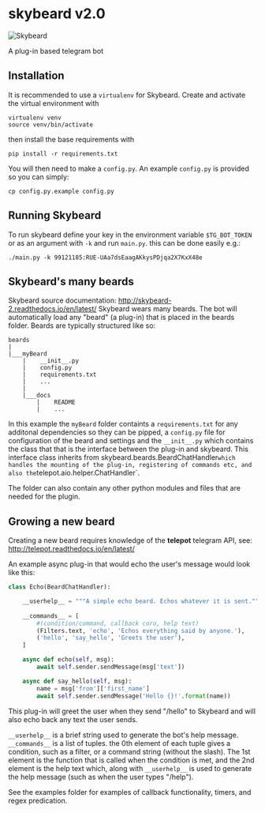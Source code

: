 # skybeard v2.0

![Skybeard](http://i.imgur.com/BkjfI3k.png)

A plug-in based telegram bot

## Installation
It is recommended to use a `virtualenv` for Skybeard. Create and activate the virtual environment with
```
virtualenv venv
source venv/bin/activate
```
then install the base requirements with
```
pip install -r requirements.txt
```

You will then need to make a `config.py`. An example `config.py` is provided so you can simply:
```
cp config.py.example config.py
```

## Running Skybeard

To run skybeard define your key in the environment variable `$TG_BOT_TOKEN` or as an argument with `-k` and run `main.py`. this can be done easily e.g.:

    ./main.py -k 99121185:RUE-UAa7dsEaagAKkysPDjqa2X7KxX48e 

## Skybeard's many beards
Skybeard source documentation: http://skybeard-2.readthedocs.io/en/latest/
Skybeard wears many beards. The bot will automatically load any "beard" (a plug-in) that is placed in the beards folder. Beards are typically structured like so:

```
beards
|
|___myBeard
    |    __init__.py
    |    config.py
    |    requirements.txt
    |    ...
    |
    |___docs
        |    README
        |    ...
```

In this example the `myBeard` folder containts a `requirements.txt` for any additonal dependencies so they can be pipped, a `config.py` file for configuration of the beard and settings and the `__init__.py` which contains the class that that is the interface between the plug-in and skybeard. 
This interface class inherits from skybeard.beards.BeardChatHandler` which handles the mounting of the plug-in, registering of commands etc, and also the `telepot.aio.helper.ChatHandler`. 

The folder can also contain any other python modules and files that are needed for the plugin.

## Growing a new beard
Creating a new beard requires knowledge of the **telepot** telegram API, see: http://telepot.readthedocs.io/en/latest/

An example async plug-in that would echo the user's message would look like this:



```Python
class Echo(BeardChatHandler):

    __userhelp__ = """A simple echo beard. Echos whatever it is sent."""
 
    __commands__ = [
        #(condition/command, callback coro, help text)
        (Filters.text, 'echo', 'Echos everything said by anyone.'),
        ('hello', 'say_hello', 'Greets the user'),
    ]

    async def echo(self, msg):
        await self.sender.sendMessage(msg['text'])

    async def say_hello(self, msg):
        name = msg['from']['first_name']
        await self.sender.sendMessage('Hello {}!'.format(name))

```
This plug-in will greet the user when they send "/hello" to Skybeard  and will also echo back any text the user sends.

`__userhelp__` is a brief string used to generate the bot's help message.
`__commands__` is a list of tuples. the 0th element of each tuple gives a condition, such as a filter, or a command string (without the slash). The 1st element is the function that is called when the condition is met, and the 2nd element is the help text which, along with `__userhelp__` is used to generate the help message (such as when the user types "/help").


See the examples folder for examples of callback functionality, timers, and regex predication. 


